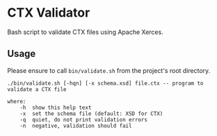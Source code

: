 # CTX Validator

Bash script to validate CTX files using Apache Xerces.

## Usage

Please ensure to call `bin/validate.sh` from the project's root directory.

```
./bin/validate.sh [-hqn] [-x schema.xsd] file.ctx -- program to validate a CTX file

where:
    -h  show this help text
    -x  set the schema file (default: XSD for CTX)
    -q  quiet, do not print validation errors
    -n  negative, validation should fail
```
